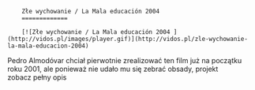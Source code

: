 
        Złe wychowanie / La Mala educación 2004 
        =============
        
        [![Złe wychowanie / La Mala educación 2004 ](http://vidos.pl/images/player.gif)](http://vidos.pl/zle-wychowanie-la-mala-educacion-2004)
        
        
 Pedro Almodóvar chciał pierwotnie zrealizować ten film już na początku roku 2001, ale ponieważ nie udało mu się zebrać obsady, projekt zobacz pełny opis
    